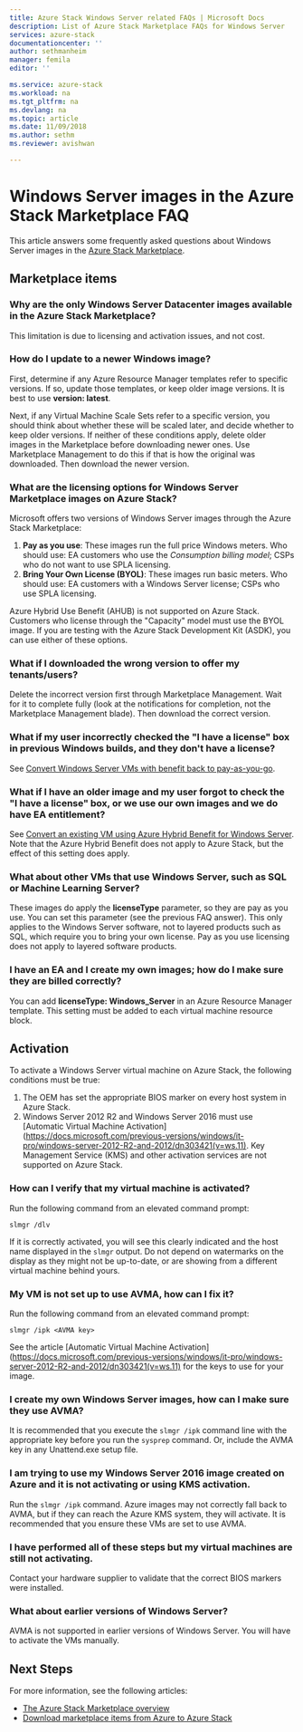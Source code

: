 ```yaml
---
title: Azure Stack Windows Server related FAQs | Microsoft Docs
description: List of Azure Stack Marketplace FAQs for Windows Server
services: azure-stack
documentationcenter: ''
author: sethmanheim
manager: femila
editor: ''

ms.service: azure-stack
ms.workload: na
ms.tgt_pltfrm: na
ms.devlang: na
ms.topic: article
ms.date: 11/09/2018
ms.author: sethm
ms.reviewer: avishwan

---
```


# Windows Server images in the Azure Stack Marketplace FAQ

This article answers some frequently asked questions about Windows Server images in the [Azure Stack Marketplace](azure-stack-marketplace.md).

## Marketplace items

### Why are the only Windows Server Datacenter images available in the Azure Stack Marketplace?

This limitation is due to licensing and activation issues, and not cost.

### How do I update to a newer Windows image?

First, determine if any Azure Resource Manager templates refer to specific versions. If so, update those templates, or keep older image versions. It is best to use **version: latest**.

Next, if any Virtual Machine Scale Sets refer to a specific version, you should think about whether these will be scaled later, and decide whether to keep older versions. If neither of these conditions apply, delete older images in the Marketplace before downloading newer ones. Use Marketplace Management to do this if that is how the original was downloaded. Then download the newer version.

### What are the licensing options for Windows Server Marketplace images on Azure Stack?

Microsoft offers two versions of Windows Server images through the Azure Stack Marketplace:

1. **Pay as you use**: These images run the full price Windows meters. 
   Who should use: EA customers who use the *Consumption billing model*; CSPs who do not want to use SPLA licensing.
2. **Bring Your Own License (BYOL)**: These images run basic meters.
   Who should use: EA customers with a Windows Server license; CSPs who use SPLA licensing.

Azure Hybrid Use Benefit (AHUB) is not supported on Azure Stack. Customers who license through the "Capacity" model must use the BYOL image. If you are testing with the Azure Stack Development Kit (ASDK), you can use either of these options.

### What if I downloaded the wrong version to offer my tenants/users?

Delete the incorrect version first through Marketplace Management. Wait for it to complete fully (look at the notifications for completion, not the Marketplace Management blade). Then download the correct version.

### What if my user incorrectly checked the "I have a license" box in previous Windows builds, and they don't have a license?

See [Convert Windows Server VMs with benefit back to pay-as-you-go](../virtual-machines/windows/hybrid-use-benefit-licensing.md#powershell-1).

### What if I have an older image and my user forgot to check the "I have a license" box, or we use our own images and we do have EA entitlement?

See [Convert an existing VM using Azure Hybrid Benefit for Windows Server](../virtual-machines/windows/hybrid-use-benefit-licensing.md#convert-an-existing-vm-using-azure-hybrid-benefit-for-windows-server). Note that the Azure Hybrid Benefit does not apply to Azure Stack, but the effect of this setting does apply.

### What about other VMs that use Windows Server, such as SQL or Machine Learning Server?

These images do apply the **licenseType** parameter, so they are pay as you use. You can set this parameter (see the previous FAQ answer). This only applies to the Windows Server software, not to layered products such as SQL, which require you to bring your own license. Pay as you use licensing does not apply to layered software products.

### I have an EA and I create my own images; how do I make sure they are billed correctly?

You can add **licenseType: Windows_Server** in an Azure Resource Manager template. This setting must be added to each virtual machine resource block.

## Activation

To activate a Windows Server virtual machine on Azure Stack, the following conditions must be true:

1. The OEM has set the appropriate BIOS marker on every host system in Azure Stack.
2. Windows Server 2012 R2 and Windows Server 2016 must use [Automatic Virtual Machine Activation](https://docs.microsoft.com/previous-versions/windows/it-pro/windows-server-2012-R2-and-2012/dn303421(v=ws.11). Key Management Service (KMS) and other activation services are not supported on Azure Stack.

### How can I verify that my virtual machine is activated?

Run the following command from an elevated command prompt: 

```shell
slmgr /dlv
``` 

If it is correctly activated, you will see this clearly indicated and the host name displayed in the `slmgr` output. Do not depend on watermarks on the display as they might not be up-to-date, or are showing from a different virtual machine behind yours.

### My VM is not set up to use AVMA, how can I fix it?

Run the following command from an elevated command prompt: 

```shell
slmgr /ipk <AVMA key> 
```

See the article [Automatic Virtual Machine Activation](https://docs.microsoft.com/previous-versions/windows/it-pro/windows-server-2012-R2-and-2012/dn303421(v=ws.11) for the keys to use for your image.

### I create my own Windows Server images, how can I make sure they use AVMA?

It is recommended that you execute the `slmgr /ipk` command line with the appropriate key before you run the `sysprep` command. Or, include the AVMA key in any Unattend.exe setup file.

### I am trying to use my Windows Server 2016 image created on Azure and it is not activating or using KMS activation.

Run the `slmgr /ipk` command. Azure images may not correctly fall back to AVMA, but if they can reach the Azure KMS system, they will activate. It is recommended that you ensure these VMs are set to use AVMA.

### I have performed all of these steps but my virtual machines are still not activating.

Contact your hardware supplier to validate that the correct BIOS markers were installed.

### What about earlier versions of Windows Server?

AVMA is not supported in earlier versions of Windows Server. You will have to activate the VMs manually.

## Next Steps

For more information, see the following articles:

- [The Azure Stack Marketplace overview](azure-stack-marketplace.md)
- [Download marketplace items from Azure to Azure Stack](azure-stack-download-azure-marketplace-item.md)

